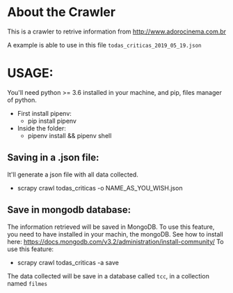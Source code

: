 # About the Crawler
This is a crawler to retrive information from http://www.adorocinema.com.br

A example is able to use in this file `todas_criticas_2019_05_19.json`


# USAGE:
  You'll need python >= 3.6 installed in your machine, and pip, files manager of python.
  - First install pipenv:
    - pip install pipenv
  - Inside the folder:
    - pipenv install && pipenv shell
    
## Saving in a .json file:
  It'll generate a json file with all data collected.
   - scrapy crawl todas_criticas -o NAME_AS_YOU_WISH.json  

## Save in mongodb database:
  The information retrieved will be saved in MongoDB. To use this feature, you need to have installed in your machin, the mongoDB. See how to install here: https://docs.mongodb.com/v3.2/administration/install-community/
  To use this feature:
  - scrapy crawl todas_criticas -a save
  
  The data collected will be save in a database called `tcc`, in a collection named `filmes`
